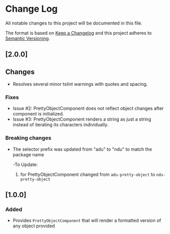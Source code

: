 # Change Log
All notable changes to this project will be documented in this file.

The format is based on [Keep a Changelog](http://keepachangelog.com/) 
and this project adheres to [Semantic Versioning](http://semver.org/).

## [2.0.0]

## Changes

- Resolves several minor tslint warnings with quotes and spacing.

### Fixes

- Issue #2: PrettyObjectComponent does not reflect object changes after component is initialized.
- Issue #3: PrettyObjectComponent renders a string as just a string instead of iterating its characters individually.

### Breaking changes

- The selector prefix was updated from "adu" to "ndu" to match the package name

  -To Update:

  1. for PrettyObjectComponent changed from ```adu-pretty-object``` to ```ndu-pretty-object```


## [1.0.0]

### Added

- Provides ```PrettyObjectComponent``` that will render a formatted version of any object provided